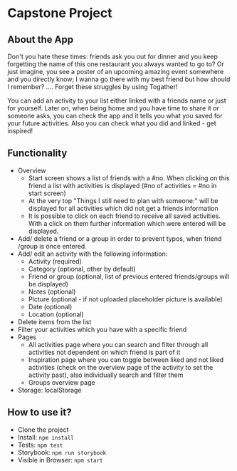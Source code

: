 # Capstone Project

## About the App

Don't you hate these times: friends ask you out for dinner and you keep forgetting the name of this one restaurant you always wanted to go to?
Or just imagine, you see a poster of an upcoming amazing event somewhere and you directly know; I wanna go there with my best friend but how should I remember?
.... Forget these struggles by using Togather!

You can add an activity to your list either linked with a friends name or just for yourself. Later on, when being home and you have time to share it or someone asks, you can check the app and it tells you what you saved for your future activities. Also you can check what you did and linked - get inspired!

## Functionality

- Overview
  - Start screen shows a list of friends with a #no. When clicking on this friend a list with activities is displayed (#no of activities = #no in start screen)
  - At the very top "Things I still need to plan with someone:" will be displayed for all activities which did not get a friends information
  - It is possible to click on each friend to receive all saved activities. With a click on them further information which were entered will be displayed.
- Add/ delete a friend or a group in order to prevent typos, when friend /group is once entered.
- Add/ edit an activity with the following information:
  - Activity (required)
  - Category (optional, other by default)
  - Friend or group (optional, list of previous entered friends/groups will be displayed)
  - Notes (optional)
  - Picture (optional - if not uploaded placeholder picture is available)
  - Date (optional)
  - Location (optional)
- Delete items from the list
- Filter your activities which you have with a specific friend
- Pages
  - All activities page where you can search and filter through all activities not dependent on which friend is part of it
  - Inspiration page where you can toggle between liked and not liked activities (check on the overview page of the activity to set the activity past), also individually search and filter them
  - Groups overview page
- Storage: localStorage

## How to use it?

- Clone the project
- Install: `npm install`
- Tests: `npm test`
- Storybook: `npm run storybook`
- Visible in Browser: `npm start`

